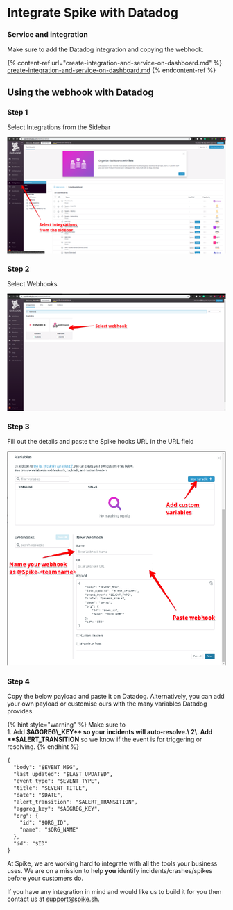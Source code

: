 # Integrate Spike with Datadog

### Service and integration

Make sure to add the Datadog integration and copying the webhook.&#x20;

{% content-ref url="create-integration-and-service-on-dashboard.md" %}
[create-integration-and-service-on-dashboard.md](create-integration-and-service-on-dashboard.md)
{% endcontent-ref %}



## Using the webhook with Datadog



### Step 1

Select Integrations from the Sidebar

![Select Inr](<../.gitbook/assets/image (29).png>)

### Step 2

Select Webhooks



![Select Webhook](<../.gitbook/assets/image (30).png>)



### Step 3

Fill out the details and paste the Spike hooks URL in the URL field

![Datadog Webhook](<../.gitbook/assets/image (31).png>)

### Step 4

Copy the below payload and paste it on Datadog. Alternatively, you can add your own payload or customise ours with the many variables Datadog provides.

{% hint style="warning" %}
Make sure to \
1\. Add **$AGGREG\_KEY** so your incidents will auto-resolve.\
2\. Add **$ALERT\_TRANSITION** so we know if the event is for triggering or  resolving.
{% endhint %}

```
{ 
  "body": "$EVENT_MSG",
  "last_updated": "$LAST_UPDATED",
  "event_type": "$EVENT_TYPE",
  "title": "$EVENT_TITLE",
  "date": "$DATE",
  "alert_transition": "$ALERT_TRANSITION",
  "aggreg_key": "$AGGREG_KEY", 
  "org": {
    "id": "$ORG_ID",
    "name": "$ORG_NAME"
  },
  "id": "$ID" 
}
```



At Spike, we are working hard to integrate with all the tools your business uses. We are on a mission to help **you** identify incidents/crashes/spikes before your customers do.

If you have any integration in mind and would like us to build it for you then contact us at [support@spike.sh.](mailto:support@spike.sh)
